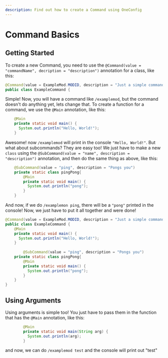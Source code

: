 ```yaml
---
description: Find out how to create a Command using OneConfig
---
```


# Command Basics

## Getting Started

To create a new Command, you need to use the `@Command(value = "commandName", decription = "description")` annotation for a class, like this:

```java
@Command(value = ExampleMod.MODID, description = "Just a simple command")
public class ExampleCommand {
```

Simple! Now, you will have a command like `/examplemod`, but the command doesn't do anything yet, lets change that. To create a function for a command, we use the `@Main` annotation, like this:

```java
    @Main
    private static void main() {
      System.out.println("Hello, World!");
    }
```

Awesome! now `/examplemod` will print in the console `"Hello, World!"`. But what about subcommands? They are easy too! We just have to make a new `class` using the `@SubCommand(value = "name", description = "description")` annotation, and then do the same thing as above, like this:

```java
    @SubCommand(value = "ping", description = "Pongs you")
    private static class pingPong{
        @Main
        private static void main() {
          System.out.println("pong");
        }
    }
```

And now, if we do `/examplemon ping`, there will be a `"pong"` printed in the console! Now, we just have to put it all together and were done!

```java
@Command(value = ExampleMod.MODID, description = "Just a simple command")
public class ExampleCommand {
    @Main
    private static void main() {
      System.out.println("Hello, World!");
    }
    
        @SubCommand(value = "ping", description = "Pongs you")
    private static class pingPong{
        @Main
        private static void main() {
          System.out.println("pong");
        }
    }
}
```

## Using Arguments

Using arguments is simple too! You just have to pass them in the function that has the `@Main` annotation, like this:

```java
        @Main
        private static void main(String arg) {
          System.out.println(arg);
        }
```

and now, we can do `/examplemod test` and the console will print out "test"
